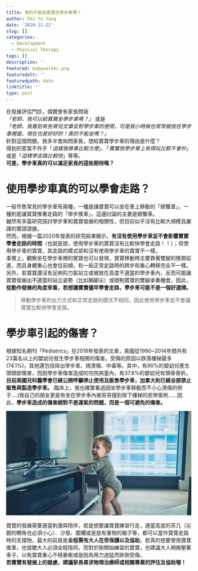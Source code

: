 ```yaml
---
title: 真的不能給寶寶坐學步車嗎？
author: Pei-Yu Yang
date: '2020-11-22'
slug: []
categories:
  - Development
  - Physical Therapy
tags: []
description: ''
featured: babywalker.png
featuredalt: ''
featuredpath: date
linktitle: ''
type: post
---
```

在發展評估門診，偶爾會有家長問我  
*「老師，我可以給寶寶坐學步車嗎？」* 或是  
*「老師，我看到有些育兒文章反對學步車的使用，可是我小時候也常常被放在學步車裡面，現在也是好好的！真的不能坐嗎？」*    
針對這個問題，我多半會詢問家長，想給寶寶學步車的理由是什麼？  
得到的答案不外乎「*這樣我做事比較方便*」、「*寶寶放學步車上有得玩比較不會吵*」或是「*這樣學走路比較快*」等等。  
**可是，學步車真的可以滿足家長的這些期待嗎？**
  
# 使用學步車真的可以學會走路？    
一般市售常見的學步車有兩種，一種是讓寶寶可以坐在車上移動的「螃蟹車」，一種則是讓寶寶推著走路的「學步推車」，這邊討論的主要是螃蟹車。  
雖然有多篇研究探討學步車和寶寶發展的相關性，但目前似乎沒有比較大規模且嚴謹的實證證據。  
然而，根據一篇2020年發表的研究結果顯示，**有沒有使用學步車並不會影響寶寶學會走路的時間**（也就是說，使用學步車的寶寶沒有比較快學會走路！！）；但使用學步車的寶寶，其走路的模式卻和沒有使用學步車的寶寶不一樣。  
事實上，觀察坐在學步車裡的寶寶也可以發現，寶寶移動時主要靠著雙腳的推蹬前進，而且身體重心也會往前傾，和一般正常走路時的跨步和重心轉移完全不一樣。另外，若寶寶還沒有足夠的力氣站立或被放在高度不適當的學步車內，反而可能讓寶寶發展出不適當的站立姿勢（比如顛腳尖）或限制寶寶的雙腳承重機會。因此，**從動作發展的角度來看，若想讓寶寶儘早學會走路，學步車可能不是一個好選擇。**  
  
  > 移動學步車的出力方式和正常走路的模式不相同，因此使用學步車並不會讓寶寶比較快學會走路。

# 學步車引起的傷害？  
根據知名期刊「Pediatrics」在2018年發表的文章，美國從1990~2014年間共有23萬名以上的嬰幼兒發生學步車相關的傷害。受傷的原因以跌落樓梯最多(74.1%)，其他還包括摔出學步車、燒燙傷、中毒等。其中，有90%的嬰幼兒產生頭頸部傷害，而因學步車傷害造成的住院病童內，有37.8%的嬰幼兒有頭骨骨折。**目前美國兒科醫學會已經公開呼籲停止使用及販售學步車，加拿大則已經全部禁止販售與製造學步車。**   臨床上，我也確實看過因坐學步車移動而不小心燙傷的例子….(我自己的朋友更是有坐在學步車內被哥哥撞到摔下樓梯的悲慘案例……因此，**學步車造成的傷害絕對不是運氣的問題，而是一個可避免的傷害。**  
    
![Cruising with table](cruising.jpg)
  
寶寶的發展需要適當刺激與陪伴，若是想要讓寶寶練習行走，適當高度的茶几（尖銳的轉角也必須小心）、沙發、圍欄或是放有重物的箱子等，都可以當作寶寶走路時的支撐物，最大的前提是**全程需有大人在旁保護以及協助**。若真的想要使用寶寶推車，也提醒大人必須全程陪同，而對於剛開始練習的寶寶，也建議大人稍微壓著車子，以免寶寶重心不穩暴衝或是因為用力過猛而跌倒受傷。  
**若寶寶有發展上的疑慮，建議家長尋求物理治療師或相關專業的評估及協助喔！**  
